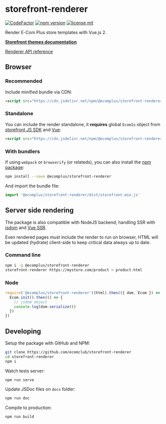 # storefront-renderer

[![CodeFactor](https://www.codefactor.io/repository/github/ecomclub/storefront-renderer/badge)](https://www.codefactor.io/repository/github/ecomclub/storefront-renderer)
[![npm version](https://img.shields.io/npm/v/@ecomplus/storefront-renderer.svg)](https://www.npmjs.org/@ecomplus/storefront-renderer)
[![license mit](https://img.shields.io/badge/License-Apache-orange.svg)](https://opensource.org/licenses/Apache-2.0)

Render E-Com Plus store templates with Vue.js 2.

**[Storefront themes documentation](https://developers.e-com.plus/docs/themes/)**

[Renderer API reference](https://developers.e-com.plus/storefront-renderer/)

## Browser

### Recommended

Include minified bundle via CDN:

```html
<script src="https://cdn.jsdelivr.net/npm/@ecomplus/storefront-renderer@1/dist/storefront.min.js"></script>
```

### Standalone

You can include the render standalone, it **requires** global `EcomIo` object from
[storefront JS SDK](https://github.com/ecomclub/ecomplus-sdk-js) and
[Vue](https://vuejs.org/v2/guide/#Getting-Started):

```html
<script src="https://cdn.jsdelivr.net/npm/@ecomplus/storefront-renderer@1/dist/render.min.js"></script>
```

### With bundlers

If using `webpack` or `browserify` (or relateds),
you can also install the
[npm package](https://www.npmjs.com/package/@ecomplus/storefront-renderer):

```bash
npm install --save @ecomplus/storefront-renderer
```

And import the bundle file:

```js
import '@ecomplus/storefront-renderer/dist/storefront.min.js'
```

## Server side rendering

The package is also compatible with NodeJS backend,
handling SSR with
[jsdom](https://github.com/jsdom/jsdom) and
[Vue SSR](https://ssr.vuejs.org/).

Even rendered pages must include the render to run on browser,
HTML will be updated (hydrate) client-side
to keep critical data always up to date.

### Command line

```bash
npm i -g @ecomplus/storefront-renderer
storefront-renderer https://mystore.com/product > product.html
```

### Node

```javascript
require('@ecomplus/storefront-renderer')(html).then(({ dom, Ecom }) => {
  Ecom.init().then(() => {
    // jsdom object
    console.log(dom.serialize())
  })
})
```

## Developing

Setup the package with GitHub and NPM:

```bash
git clone https://github.com/ecomclub/storefront-renderer
cd storefront-renderer
npm i
```

Watch tests server:

```bash
npm run serve
```

Update JSDoc files on `docs` folder:

```bash
npm run doc
```

Compile to production:

```bash
npm run build
```

